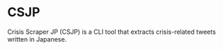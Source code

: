 # CSJP
Crisis Scraper JP (CSJP) is a CLI tool that extracts crisis-related tweets written in Japanese.
